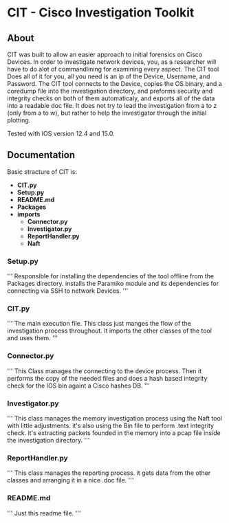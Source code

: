 # CIT - Cisco Investigation Toolkit

## About

CIT was built to allow an easier approach to initial forensics on Cisco Devices.
In order to investigate network devices, you, as a researcher will have to do alot of 
commandlining for examining every aspect.
The CIT tool Does all of it for you, all you need is an ip of the Device,
 Username, and Password.
The CIT tool connects to the Device, copies the OS binary, and a coredump file into the investigation directory, and preforms security and integrity checks on both of them automaticaly,
and exports all of the data into a readable doc file.
It does not try to lead the investigation from a to z (only from a to w), but rather to help the investigator through the initial plotting. 

Tested with IOS version 12.4 and 15.0.


## Documentation

Basic stracture of CIT is:

- **CIT.py**
- **Setup.py**
- **README.md**
- **Packages**
- **imports**
	- **Connector.py**
	- **Investigator.py**
	- **ReportHandler.py**
	- **Naft**


### Setup.py
'''
Responsible for installing the dependencies of the tool offline from the Packages directory.
installs the Paramiko module and its dependencies for connecting via SSH to network Devices.
'''

### CIT.py
'''
The main execution file. This class just manges the flow of the investigation process throughout. It imports the other classes of the tool and uses them.
'''

### Connector.py
'''
This Class manages the connecting to the device process. Then it performs the copy of the needed files and does a hash based integrity check for the IOS bin againt a Cisco hashes DB. 
'''

### Investigator.py
'''
This class manages the memory investigation process using the Naft tool with little adjustments. it's also using the Bin file to perform .text integrity check. it's extracting packets founded in the memory into a pcap file inside the investigation directory.
'''

### ReportHandler.py
'''
This class manages the reporting process. it gets data from the other classes and arranging it in a nice .doc file.
'''

### README.md 
'''
Just this readme file.
'''
